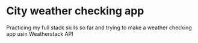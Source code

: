 # City weather checking app
Practicing my full stack skills so far and trying to make a weather checking app usin Weatherstack API
